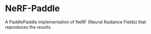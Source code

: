 # NeRF-Paddle
A PaddlePaddle implementation of NeRF (Neural Radiance Fields) that reproduces the results.
